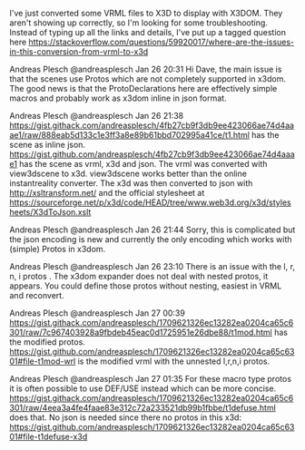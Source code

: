 I've just converted some VRML files to X3D to display with X3DOM. They aren't showing up correctly, so I'm looking for some troubleshooting. Instead of typing up all the links and details, I've put up a tagged question here https://stackoverflow.com/questions/59920017/where-are-the-issues-in-this-conversion-from-vrml-to-x3d

Andreas Plesch @andreasplesch Jan 26 20:31
Hi Dave, the main issue is that the scenes use Protos which are not completely supported in x3dom. The good news is that the ProtoDeclarations here are effectively simple macros and probably work as x3dom inline in json format.

Andreas Plesch @andreasplesch Jan 26 21:38
https://gist.githack.com/andreasplesch/4fb27cb9f3db9ee423066ae74d4aaae1/raw/888eab5d133c1e3ff3a8e89b61bbd702995a41ce/t1.html has the scene as inline json.
https://gist.github.com/andreasplesch/4fb27cb9f3db9ee423066ae74d4aaae1 has the scene as vrml, x3d and json. The vrml was converted with view3dscene to x3d. view3dscene works better than the online instantreality converter. The x3d was then converted to json with http://xsltransform.net/ and the official stylesheet at https://sourceforge.net/p/x3d/code/HEAD/tree/www.web3d.org/x3d/stylesheets/X3dToJson.xslt

Andreas Plesch @andreasplesch Jan 26 21:44
Sorry, this is complicated but the json encoding is new and currently the only encoding which works with (simple) Protos in x3dom.

Andreas Plesch @andreasplesch Jan 26 23:10
There is an issue with the l, r, n, i protos . The x3dom expander does not deal with nested protos, it appears. You could define those protos without nesting, easiest in VRML and reconvert.

Andreas Plesch @andreasplesch Jan 27 00:39
https://gist.githack.com/andreasplesch/1709621326ec13282ea0204ca65c6301/raw/7c967403928a9fbdeb45eac0d1725951e26dbe88/t1mod.html has the modified protos. https://gist.github.com/andreasplesch/1709621326ec13282ea0204ca65c6301#file-t1mod-wrl is the modified vrml with the unnested l,r,n,i protos.

Andreas Plesch @andreasplesch Jan 27 01:35
For these macro type protos it is often possible to use DEF/USE instead which can be more concise. https://gist.githack.com/andreasplesch/1709621326ec13282ea0204ca65c6301/raw/4eea3a4fe4faae83e312c72a233521db99b1fbbe/t1defuse.html does that. No json is needed since there no protos in this x3d: https://gist.github.com/andreasplesch/1709621326ec13282ea0204ca65c6301#file-t1defuse-x3d